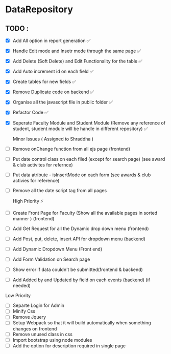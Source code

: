 # DataRepository




## TODO : 
- [x] Add All option in report generation ✅
- [x] Handle Edit mode and Insetr mode through the same page ✅
- [x] Add Delete (Soft Delete)  and Edit Functionality for the table  ✅
- [x] Add Auto increment id on each field ✅
- [x] Create tables for new fields ✅
- [x] Remove Duplicate code on backend ✅
- [x] Organise all the javascript file in public folder ✅
- [x] Refactor Code ✅
- [x] Seperate Faculty Module and Student Module (Remove any reference of student, student module will be handle in different repository) ✅
  
  Minor Issues ( Assigned to Shraddha ) 
  
- [ ] Remove onChange function from all ejs page (frontend)
- [ ] Put date control class on each filed (except for search page) (see award & club activites for refernce)
- [ ] Put data atribute - isInsertMode on each form (see awards & club activies for reference)
- [ ] Remove all the date script tag from all pages

  High Priority ⚡️
  
- [ ] Create Front Page for Faculty (Show all the available pages in sorted manner ) (frontend)
- [ ] Add Get Request for all the Dynamic drop down menu (frontend)
- [ ] Add Post, put, delete, insert API for dropdown menu (backend)
- [ ] Add Dynamic Dropdown Menu (Front end) 
- [ ] Add Form Validation on Search page
- [ ] Show error if data couldn't be submitted(frontend & backend) 
- [ ] Add Added by and Updated by field on each events (backend) (if needed)

Low Priority 

- [ ] Separte Login for Admin
- [ ] Minify Css
- [ ] Remove Jquery
- [ ] Setup Webpack so that it will build automatically when something changes on frontend
- [ ] Remove unused class in css
- [ ] Import bootstrap using node modules
- [ ] Add the option for description required in single page

